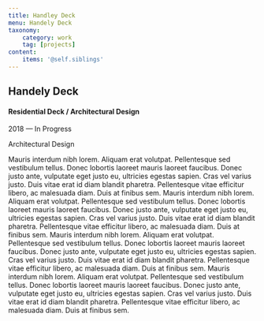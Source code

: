 ```yaml
---
title: Handley Deck
menu: Handely Deck
taxonomy:
    category: work
    tag: [projects]
content:
	items: '@self.siblings'
---
```


## Handely Deck
#### Residential Deck / Architectural Design

<span class="textcolor">2018 — In Progress</span>

Architectural Design

Mauris interdum nibh lorem. Aliquam erat volutpat. Pellentesque sed vestibulum tellus. Donec lobortis laoreet mauris laoreet faucibus. Donec justo ante, vulputate eget justo eu, ultricies egestas sapien. Cras vel varius justo. Duis vitae erat id diam blandit pharetra. Pellentesque vitae efficitur libero, ac malesuada diam. Duis at finibus sem.
Mauris interdum nibh lorem. Aliquam erat volutpat. Pellentesque sed vestibulum tellus. Donec lobortis laoreet mauris laoreet faucibus. Donec justo ante, vulputate eget justo eu, ultricies egestas sapien. Cras vel varius justo. Duis vitae erat id diam blandit pharetra. Pellentesque vitae efficitur libero, ac malesuada diam. Duis at finibus sem.
Mauris interdum nibh lorem. Aliquam erat volutpat. Pellentesque sed vestibulum tellus. Donec lobortis laoreet mauris laoreet faucibus. Donec justo ante, vulputate eget justo eu, ultricies egestas sapien. Cras vel varius justo. Duis vitae erat id diam blandit pharetra. Pellentesque vitae efficitur libero, ac malesuada diam. Duis at finibus sem.
Mauris interdum nibh lorem. Aliquam erat volutpat. Pellentesque sed vestibulum tellus. Donec lobortis laoreet mauris laoreet faucibus. Donec justo ante, vulputate eget justo eu, ultricies egestas sapien. Cras vel varius justo. Duis vitae erat id diam blandit pharetra. Pellentesque vitae efficitur libero, ac malesuada diam. Duis at finibus sem.
